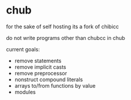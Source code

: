 # chub

for the sake of self hosting its a fork of chibicc

do not write programs other than chubcc in chub

current goals:
- remove statements
- remove implicit casts
- remove preprocessor
- nonstruct compound literals
- arrays to/from functions by value
- modules
